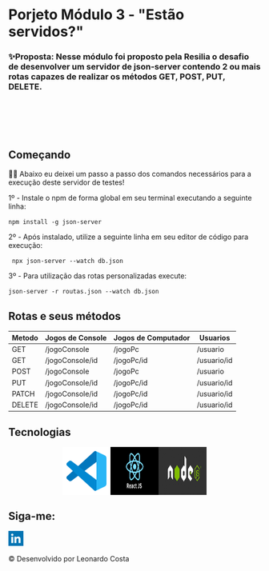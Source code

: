 # Porjeto Módulo 3 - "Estão servidos?"


### ✨Proposta: Nesse módulo foi proposto pela Resilia o desafio de desenvolver um servidor de json-server contendo 2 ou mais rotas capazes de realizar os métodos GET, POST, PUT, DELETE.

<br></br>
<br></br>

## Começando

🚶🏿 Abaixo eu deixei um passo a passo dos comandos necessários para a execução deste servidor de testes!


 1º - Instale o npm de forma global em seu terminal executando a seguinte linha:
    
    npm install -g json-server
     
 2º - Após instalado, utilize a seguinte linha em seu editor de código para execução:
   
     npx json-server --watch db.json

 3º - Para utilização das rotas personalizadas execute:
    
    json-server -r routas.json --watch db.json
     


## Rotas e seus métodos


| Metodo |Jogos de Console  | Jogos de Computador  | Usuarios |
| ------ | ---------        | -----------|  ------|
| GET    |  /jogoConsole    | /jogoPc    | /usuario |
| GET    |  /jogoConsole/id | /jogoPc/id | /usuario/id |
| POST   |  /jogoConsole    | /jogoPc    | /usuario |
| PUT    |  /jogoConsole/id | /jogoPc/id | /usuario/id |
| PATCH  |  /jogoConsole/id | /jogoPc/id | /usuario/id |
| DELETE |  /jogoConsole/id | /jogoPc/id | /usuario/id |


## Tecnologias

<div style='display: flex; justify-content: center;'>
    <img src="assets\img\vscode.png" style="width:96px">
    <img src="assets\img\react.png" style="width:96px">
    <img src="assets\img\node.jpg" style="width:96px">
</div>

## Siga-me:


<a href="https://www.linkedin.com/in/leonardosantosdev/"><img src="assets\img\linkedin.png" style="width:30px"></a>



©️ Desenvolvido por Leonardo Costa

